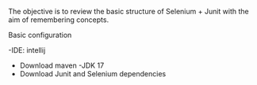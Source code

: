 The objective is to review the basic structure of Selenium + Junit with the aim of remembering concepts.

Basic configuration

-IDE: intellij
- Download maven 
-JDK 17
- Download Junit and Selenium dependencies
